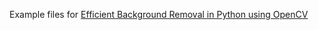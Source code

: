 Example files for [Efficient Background Removal in Python using OpenCV](http://python.sbyai.com/2023/10/efficient-background-removal-in-python.html)